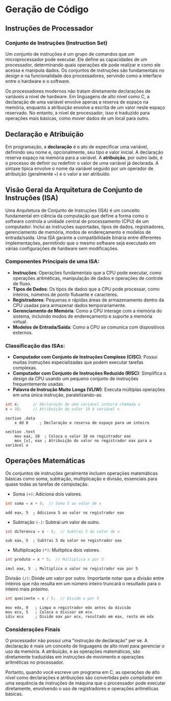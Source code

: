 # Geração de Código

## Instruções de Processador

### Conjunto de Instruções (Instruction Set)
Um conjunto de instruções é um grupo de comandos que um microprocessador pode executar. Ele define as capacidades de um processador, determinando quais operações ele pode realizar e como ele acessa e manipula dados. Os conjuntos de instruções são fundamentais no design e na funcionalidade dos processadores, servindo como a interface entre o hardware e o software.

Os processadores modernos não tratam diretamente declarações de variáveis a nível de hardware. Em linguagens de alto nível como C, a declaração de uma variável envolve apenas a reserva de espaço na memória, enquanto a atribuição envolve a escrita de um valor neste espaço reservado. No entanto, a nível de processador, isso é traduzido para operações mais básicas, como mover dados de um local para outro.

## Declaração e Atribuição
Em programação, a **declaração** é o ato de especificar uma variável, definindo seu nome e, opcionalmente, seu tipo e valor inicial. A declaração reserva espaço na memória para a variável. A **atribuição**, por outro lado, é o processo de definir ou redefinir o valor de uma variável já declarada. A sintaxe típica envolve o nome da variável seguido por um operador de atribuição (geralmente `=`) e o valor a ser atribuído.

## Visão Geral da Arquitetura de Conjunto de Instruções (ISA)
Uma Arquitetura de Conjunto de Instruções (ISA) é um conceito fundamental em ciência da computação que define a forma como o software controla a unidade central de processamento (CPU) de um computador. Inclui as instruções suportadas, tipos de dados, registradores, gerenciamento de memória, modos de endereçamento e modelos de entrada/saída. Uma ISA garante a compatibilidade binária entre diferentes implementações, permitindo que o mesmo software seja executado em várias configurações de hardware sem modificações.

### Componentes Principais de uma ISA:

- **Instruções**: Operações fundamentais que a CPU pode executar, como operações aritméticas, manipulação de dados e operações de controle de fluxo.
- **Tipos de Dados**: Os tipos de dados que a CPU pode processar, como inteiros, números de ponto flutuante e caracteres.
- **Registradores**: Pequenas e rápidas áreas de armazenamento dentro da CPU usadas para armazenar dados temporariamente.
- **Gerenciamento de Memória**: Como a CPU interage com a memória do sistema, incluindo modos de endereçamento e suporte a memória virtual.
- **Modelos de Entrada/Saída**: Como a CPU se comunica com dispositivos externos.

### Classificação das ISAs:

- **Computador com Conjunto de Instruções Complexo (CISC)**: Possui muitas instruções especializadas que podem executar tarefas complexas.
- **Computador com Conjunto de Instruções Reduzido (RISC)**: Simplifica o design da CPU usando um pequeno conjunto de instruções frequentemente usadas.
- **Palavra de Instrução Muito Longa (VLIW)**: Executa múltiplas operações em uma única instrução, paralelizando-as.


```c
int x;      // Declaração de uma variável inteira chamada x
x = 10;     // Atribuição do valor 10 à variável x
```

```assembly
section .data
    x dd 0     ; Declaração e reserva de espaço para um inteiro

section .text
    mov eax, 10  ; Coloca o valor 10 no registrador eax
    mov [x], eax ; Atribuição do valor no registrador eax para a variável x
```

## **Operações Matemáticas**
Os conjuntos de instruções geralmente incluem operações matemáticas básicas como soma, subtração, multiplicação e divisão, essenciais para quase todas as tarefas de computação.

- Soma `(+)`: Adiciona dois valores.
```c
int soma = x + 5;  // Soma 5 ao valor de x
```
```
add eax, 5  ; Adiciona 5 ao valor no registrador eax
```

- Subtração `(-)`: Subtrai um valor de outro.
```c
int diferenca = x - 5;  // Subtrai 5 do valor de x
```
```
sub eax, 5  ; Subtrai 5 do valor no registrador eax
```
- Multiplicação `(*)`: Multiplica dois valores.
```c
int produto = x * 5;  // Multiplica x por 5
```
```
imul eax, 5  ; Multiplica o valor no registrador eax por 5
```
Divisão `(/)`: Divide um valor por outro. Importante notar que a divisão entre inteiros que não resulta em um número inteiro truncará o resultado para o inteiro mais próximo.
```c
int quociente = x / 5;  // Divide x por 5
```

```
mov edx, 0   ; Limpa o registrador edx antes da divisão
mov ecx, 5   ; Coloca o divisor em ecx
idiv ecx     ; Divide eax por ecx, resultado em eax, resto em edx
```
### **Considerações Finais**
O processador não possui uma "instrução de declaração" per se. A declaração é mais um conceito de linguagens de alto nível para gerenciar o uso da memória. A atribuição, e as operações matemáticas, são diretamente traduzidas em instruções de movimento e operações aritméticas no processador.

Portanto, quando você escreve um programa em C, as operações de alto nível como declarações e atribuições são convertidas pelo compilador em uma sequência de instruções de máquina que o processador pode executar diretamente, envolvendo o uso de registradores e operações aritméticas básicas.
